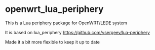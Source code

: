 # openwrt_lua_periphery
This is a Lua periphery package for OpenWRT/LEDE system

It is based on lua_periphery https://github.com/vsergeev/lua-periphery

Made it a bit more flexible to keep it up to date
